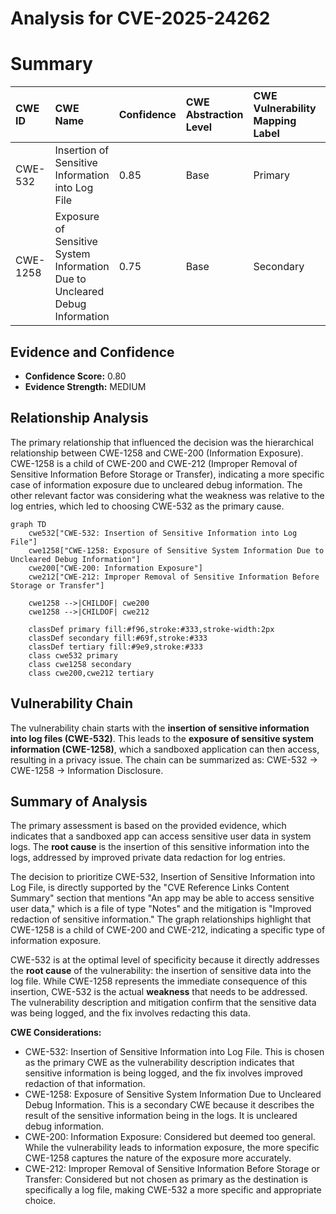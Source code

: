 # Analysis for CVE-2025-24262

# Summary

| CWE ID  | CWE Name                                                        | Confidence | CWE Abstraction Level | CWE Vulnerability Mapping Label | CWE-Vulnerability Mapping Notes |
| :-------- | :-------------------------------------------------------------- | :--------- | :-------------------- | :------------------------------ | :------------------------------ |
| CWE-532   | Insertion of Sensitive Information into Log File               | 0.85       | Base                  | Primary                         | Allowed                       |
| CWE-1258  | Exposure of Sensitive System Information Due to Uncleared Debug Information | 0.75       | Base                  | Secondary                      | Allowed                       |

## Evidence and Confidence

*   **Confidence Score:** 0.80
*   **Evidence Strength:** MEDIUM

## Relationship Analysis

The primary relationship that influenced the decision was the hierarchical relationship between CWE-1258 and CWE-200 (Information Exposure). CWE-1258 is a child of CWE-200 and CWE-212 (Improper Removal of Sensitive Information Before Storage or Transfer), indicating a more specific case of information exposure due to uncleared debug information. The other relevant factor was considering what the weakness was relative to the log entries, which led to choosing CWE-532 as the primary cause.

```mermaid
graph TD
    cwe532["CWE-532: Insertion of Sensitive Information into Log File"]
    cwe1258["CWE-1258: Exposure of Sensitive System Information Due to Uncleared Debug Information"]
    cwe200["CWE-200: Information Exposure"]
    cwe212["CWE-212: Improper Removal of Sensitive Information Before Storage or Transfer"]

    cwe1258 -->|CHILDOF| cwe200
    cwe1258 -->|CHILDOF| cwe212
    
    classDef primary fill:#f96,stroke:#333,stroke-width:2px
    classDef secondary fill:#69f,stroke:#333
    classDef tertiary fill:#9e9,stroke:#333
    class cwe532 primary
    class cwe1258 secondary
    class cwe200,cwe212 tertiary
```

## Vulnerability Chain

The vulnerability chain starts with the **insertion of sensitive information into log files (CWE-532)**. This leads to the **exposure of sensitive system information (CWE-1258)**, which a sandboxed application can then access, resulting in a privacy issue. The chain can be summarized as: CWE-532 -> CWE-1258 -> Information Disclosure.

## Summary of Analysis

The primary assessment is based on the provided evidence, which indicates that a sandboxed app can access sensitive user data in system logs. The **root cause** is the insertion of this sensitive information into the logs, addressed by improved private data redaction for log entries.

The decision to prioritize CWE-532, Insertion of Sensitive Information into Log File, is directly supported by the "CVE Reference Links Content Summary" section that mentions "An app may be able to access sensitive user data," which is a file of type "Notes" and the mitigation is "Improved redaction of sensitive information." The graph relationships highlight that CWE-1258 is a child of CWE-200 and CWE-212, indicating a specific type of information exposure.

CWE-532 is at the optimal level of specificity because it directly addresses the **root cause** of the vulnerability: the insertion of sensitive data into the log file. While CWE-1258 represents the immediate consequence of this insertion, CWE-532 is the actual **weakness** that needs to be addressed. The vulnerability description and mitigation confirm that the sensitive data was being logged, and the fix involves redacting this data.

**CWE Considerations:**
*   CWE-532: Insertion of Sensitive Information into Log File. This is chosen as the primary CWE as the vulnerability description indicates that sensitive information is being logged, and the fix involves improved redaction of that information.
*   CWE-1258: Exposure of Sensitive System Information Due to Uncleared Debug Information. This is a secondary CWE because it describes the result of the sensitive information being in the logs. It is uncleared debug information.
*   CWE-200: Information Exposure: Considered but deemed too general. While the vulnerability leads to information exposure, the more specific CWE-1258 captures the nature of the exposure more accurately.
*   CWE-212: Improper Removal of Sensitive Information Before Storage or Transfer: Considered but not chosen as primary as the destination is specifically a log file, making CWE-532 a more specific and appropriate choice.